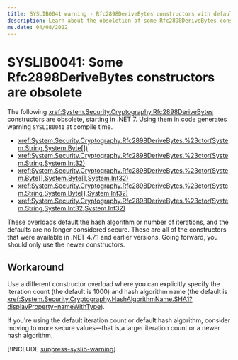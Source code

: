 ```yaml
---
title: SYSLIB0041 warning - Rfc2898DeriveBytes constructors with default hash algorithm and iteration counts are obsolete
description: Learn about the obsoletion of some Rfc2898DeriveBytes constructors that generates compile-time warning SYSLIB0041.
ms.date: 04/08/2022
---
```

# SYSLIB0041: Some Rfc2898DeriveBytes constructors are obsolete

The following <xref:System.Security.Cryptography.Rfc2898DeriveBytes> constructors are obsolete, starting in .NET 7. Using them in code generates warning `SYSLIB0041` at compile time.

- <xref:System.Security.Cryptography.Rfc2898DeriveBytes.%23ctor(System.String,System.Byte[])>
- <xref:System.Security.Cryptography.Rfc2898DeriveBytes.%23ctor(System.String,System.Int32)>
- <xref:System.Security.Cryptography.Rfc2898DeriveBytes.%23ctor(System.Byte[],System.Byte[],System.Int32)>
- <xref:System.Security.Cryptography.Rfc2898DeriveBytes.%23ctor(System.String,System.Byte[],System.Int32)>
- <xref:System.Security.Cryptography.Rfc2898DeriveBytes.%23ctor(System.String,System.Int32,System.Int32)>

 These overloads default the hash algorithm or number of iterations, and the defaults are no longer considered secure. These are all of the constructors that were available in .NET 4.7.1 and earlier versions. Going forward, you should only use the newer constructors.

## Workaround

Use a different constructor overload where you can explicitly specify the iteration count (the default is 1000) and hash algorithm name (the default is <xref:System.Security.Cryptography.HashAlgorithmName.SHA1?displayProperty=nameWithType>).

If you're using the default iteration count or default hash algorithm, consider moving to more secure values&mdash;that is,a larger iteration count or a newer hash algorithm.

[!INCLUDE [suppress-syslib-warning](includes/suppress-syslib-warning.md)]
